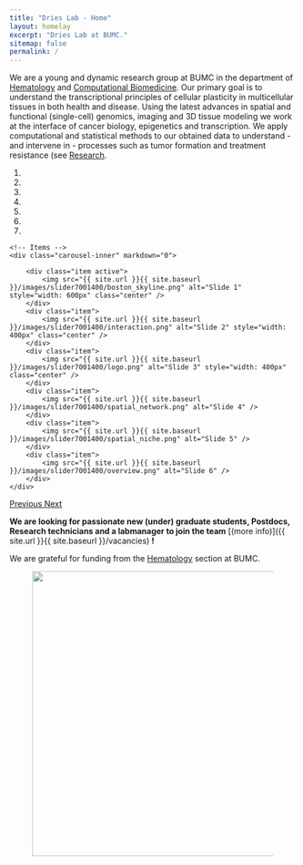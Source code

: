 ```yaml
---
title: "Dries Lab - Home"
layout: homelay
excerpt: "Dries Lab at BUMC."
sitemap: false
permalink: /
---
```


We are a young and dynamic research group at BUMC in the department of [Hematology](http://www.bumc.bu.edu/hematology/) and [Computational Biomedicine](https://www.bumc.bu.edu/compbiomed/). Our primary goal is to understand the transcriptional principles of cellular plasticity in multicellular tissues in both health and disease. Using the latest advances in spatial and functional (single-cell) genomics, imaging and 3D tissue modeling we work at the interface of cancer biology, epigenetics and transcription. We apply computational and statistical methods to our obtained data to understand - and intervene in - processes such as tumor formation and treatment resistance (see [Research](research). 


<div markdown="0" id="carousel" class="carousel slide" data-ride="carousel" data-interval="5000" data-pause="hover" >
    <!-- Menu -->
    <ol class="carousel-indicators">
        <li data-target="#carousel" data-slide-to="0" class="active"></li>
        <li data-target="#carousel" data-slide-to="1"></li>
        <li data-target="#carousel" data-slide-to="2"></li>
        <li data-target="#carousel" data-slide-to="3"></li>
        <li data-target="#carousel" data-slide-to="4"></li>
        <li data-target="#carousel" data-slide-to="5"></li>
        <li data-target="#carousel" data-slide-to="6"></li>
    </ol>

    <!-- Items -->
    <div class="carousel-inner" markdown="0">

        <div class="item active">
            <img src="{{ site.url }}{{ site.baseurl }}/images/slider7001400/boston_skyline.png" alt="Slide 1" style="width: 600px" class="center" />
        </div>
        <div class="item">
            <img src="{{ site.url }}{{ site.baseurl }}/images/slider7001400/interaction.png" alt="Slide 2" style="width: 400px" class="center" />
        </div>
        <div class="item">
            <img src="{{ site.url }}{{ site.baseurl }}/images/slider7001400/logo.png" alt="Slide 3" style="width: 400px" class="center" />
        </div>
        <div class="item">
            <img src="{{ site.url }}{{ site.baseurl }}/images/slider7001400/spatial_network.png" alt="Slide 4" />
        </div>
        <div class="item">
            <img src="{{ site.url }}{{ site.baseurl }}/images/slider7001400/spatial_niche.png" alt="Slide 5" />
        </div>
        <div class="item">
            <img src="{{ site.url }}{{ site.baseurl }}/images/slider7001400/overview.png" alt="Slide 6" />
        </div>       
    </div>
  <a class="left carousel-control" href="#carousel" role="button" data-slide="prev">
    <span class="glyphicon glyphicon-chevron-left" aria-hidden="true"></span>
    <span class="sr-only">Previous</span>
  </a>
  <a class="right carousel-control" href="#carousel" role="button" data-slide="next">
    <span class="glyphicon glyphicon-chevron-right" aria-hidden="true"></span>
    <span class="sr-only">Next</span>
  </a>
</div>




 **We are  looking for passionate new (under) graduate students, Postdocs, Research technicians and a labmanager to join the team** [(more info)]({{ site.url }}{{ site.baseurl }}/vacancies) **!**


We are grateful for funding from the [Hematology](http://www.bumc.bu.edu/hematology/) section at BUMC.


<figure class="fourth">
  <img src="{{ site.url }}{{ site.baseurl }}/images/logopic/BUMC_logo.png" style="width: 500px" class="center">
</figure>

